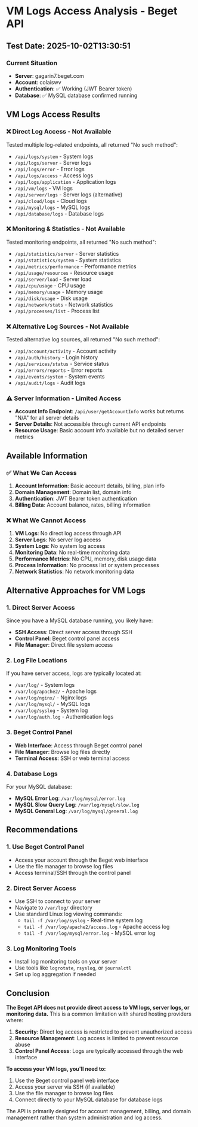 # VM Logs Access Analysis - Beget API

## Test Date: 2025-10-02T13:30:51

### Current Situation
- **Server**: gagarin7.beget.com
- **Account**: colaiswv
- **Authentication**: ✅ Working (JWT Bearer token)
- **Database**: ✅ MySQL database confirmed running

## VM Logs Access Results

### ❌ **Direct Log Access - Not Available**
Tested multiple log-related endpoints, all returned "No such method":
- `/api/logs/system` - System logs
- `/api/logs/server` - Server logs  
- `/api/logs/error` - Error logs
- `/api/logs/access` - Access logs
- `/api/logs/application` - Application logs
- `/api/vm/logs` - VM logs
- `/api/server/logs` - Server logs (alternative)
- `/api/cloud/logs` - Cloud logs
- `/api/mysql/logs` - MySQL logs
- `/api/database/logs` - Database logs

### ❌ **Monitoring & Statistics - Not Available**
Tested monitoring endpoints, all returned "No such method":
- `/api/statistics/server` - Server statistics
- `/api/statistics/system` - System statistics
- `/api/metrics/performance` - Performance metrics
- `/api/usage/resources` - Resource usage
- `/api/server/load` - Server load
- `/api/cpu/usage` - CPU usage
- `/api/memory/usage` - Memory usage
- `/api/disk/usage` - Disk usage
- `/api/network/stats` - Network statistics
- `/api/processes/list` - Process list

### ❌ **Alternative Log Sources - Not Available**
Tested alternative log sources, all returned "No such method":
- `/api/account/activity` - Account activity
- `/api/auth/history` - Login history
- `/api/services/status` - Service status
- `/api/errors/reports` - Error reports
- `/api/events/system` - System events
- `/api/audit/logs` - Audit logs

### ⚠️ **Server Information - Limited Access**
- **Account Info Endpoint**: `/api/user/getAccountInfo` works but returns "N/A" for all server details
- **Server Details**: Not accessible through current API endpoints
- **Resource Usage**: Basic account info available but no detailed server metrics

## Available Information

### ✅ **What We Can Access**
1. **Account Information**: Basic account details, billing, plan info
2. **Domain Management**: Domain list, domain info
3. **Authentication**: JWT Bearer token authentication
4. **Billing Data**: Account balance, rates, billing information

### ❌ **What We Cannot Access**
1. **VM Logs**: No direct log access through API
2. **Server Logs**: No server log access
3. **System Logs**: No system log access
4. **Monitoring Data**: No real-time monitoring data
5. **Performance Metrics**: No CPU, memory, disk usage data
6. **Process Information**: No process list or system processes
7. **Network Statistics**: No network monitoring data

## Alternative Approaches for VM Logs

### 1. **Direct Server Access**
Since you have a MySQL database running, you likely have:
- **SSH Access**: Direct server access through SSH
- **Control Panel**: Beget control panel access
- **File Manager**: Direct file system access

### 2. **Log File Locations**
If you have server access, logs are typically located at:
- `/var/log/` - System logs
- `/var/log/apache2/` - Apache logs
- `/var/log/nginx/` - Nginx logs
- `/var/log/mysql/` - MySQL logs
- `/var/log/syslog` - System log
- `/var/log/auth.log` - Authentication logs

### 3. **Beget Control Panel**
- **Web Interface**: Access through Beget control panel
- **File Manager**: Browse log files directly
- **Terminal Access**: SSH or web terminal access

### 4. **Database Logs**
For your MySQL database:
- **MySQL Error Log**: `/var/log/mysql/error.log`
- **MySQL Slow Query Log**: `/var/log/mysql/slow.log`
- **MySQL General Log**: `/var/log/mysql/general.log`

## Recommendations

### 1. **Use Beget Control Panel**
- Access your account through the Beget web interface
- Use the file manager to browse log files
- Access terminal/SSH through the control panel

### 2. **Direct Server Access**
- Use SSH to connect to your server
- Navigate to `/var/log/` directory
- Use standard Linux log viewing commands:
  - `tail -f /var/log/syslog` - Real-time system log
  - `tail -f /var/log/apache2/access.log` - Apache access log
  - `tail -f /var/log/mysql/error.log` - MySQL error log

### 3. **Log Monitoring Tools**
- Install log monitoring tools on your server
- Use tools like `logrotate`, `rsyslog`, or `journalctl`
- Set up log aggregation if needed

## Conclusion

**The Beget API does not provide direct access to VM logs, server logs, or monitoring data.** This is a common limitation with shared hosting providers where:

1. **Security**: Direct log access is restricted to prevent unauthorized access
2. **Resource Management**: Log access is limited to prevent resource abuse
3. **Control Panel Access**: Logs are typically accessed through the web interface

**To access your VM logs, you'll need to:**
1. Use the Beget control panel web interface
2. Access your server via SSH (if available)
3. Use the file manager to browse log files
4. Connect directly to your MySQL database for database logs

The API is primarily designed for account management, billing, and domain management rather than system administration and log access.

